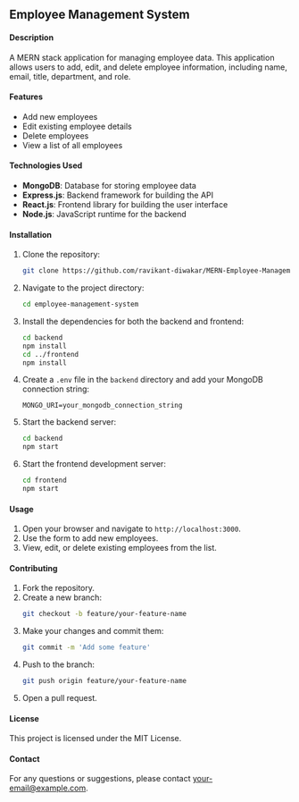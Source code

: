 ## Employee Management System

#### Description
A MERN stack application for managing employee data. This application allows users to add, edit, and delete employee information, including name, email, title, department, and role.

#### Features
- Add new employees
- Edit existing employee details
- Delete employees
- View a list of all employees

#### Technologies Used
- **MongoDB**: Database for storing employee data
- **Express.js**: Backend framework for building the API
- **React.js**: Frontend library for building the user interface
- **Node.js**: JavaScript runtime for the backend

#### Installation
1. Clone the repository:
    ```bash
    git clone https://github.com/ravikant-diwakar/MERN-Employee-Management-System
    ```
2. Navigate to the project directory:
    ```bash
    cd employee-management-system
    ```
3. Install the dependencies for both the backend and frontend:
    ```bash
    cd backend
    npm install
    cd ../frontend
    npm install
    ```
4. Create a `.env` file in the `backend` directory and add your MongoDB connection string:
    ```env
    MONGO_URI=your_mongodb_connection_string
    ```
5. Start the backend server:
    ```bash
    cd backend
    npm start
    ```
6. Start the frontend development server:
    ```bash
    cd frontend
    npm start
    ```

#### Usage
1. Open your browser and navigate to `http://localhost:3000`.
2. Use the form to add new employees.
3. View, edit, or delete existing employees from the list.

#### Contributing
1. Fork the repository.
2. Create a new branch:
    ```bash
    git checkout -b feature/your-feature-name
    ```
3. Make your changes and commit them:
    ```bash
    git commit -m 'Add some feature'
    ```
4. Push to the branch:
    ```bash
    git push origin feature/your-feature-name
    ```
5. Open a pull request.

#### License
This project is licensed under the MIT License.

#### Contact
For any questions or suggestions, please contact [your-email@example.com](mailto:your-email@example.com).
